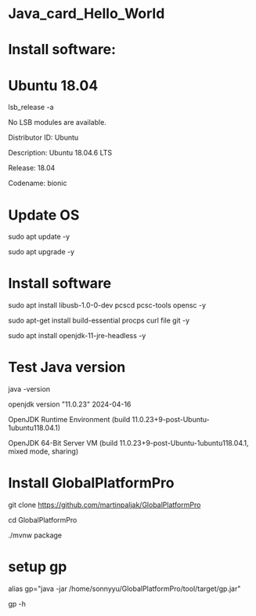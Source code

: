 # Java_card_Hello_World

# Install software:
# Ubuntu 18.04
lsb_release -a

No LSB modules are available.

Distributor ID: Ubuntu

Description:    Ubuntu 18.04.6 LTS

Release:        18.04

Codename:       bionic
#  Update OS
sudo apt update -y

sudo apt upgrade  -y
#  Install software 
sudo apt install   libusb-1.0-0-dev  pcscd pcsc-tools opensc -y

sudo apt-get install build-essential procps curl file git -y

sudo apt install openjdk-11-jre-headless -y
# Test Java version
java -version

openjdk version "11.0.23" 2024-04-16

OpenJDK Runtime Environment (build 11.0.23+9-post-Ubuntu-1ubuntu118.04.1)

OpenJDK 64-Bit Server VM (build 11.0.23+9-post-Ubuntu-1ubuntu118.04.1, mixed mode, sharing)

# Install GlobalPlatformPro
git clone https://github.com/martinpaljak/GlobalPlatformPro

cd GlobalPlatformPro

 ./mvnw package
 
# setup gp
alias gp="java -jar /home/sonnyyu/GlobalPlatformPro/tool/target/gp.jar"

gp -h

